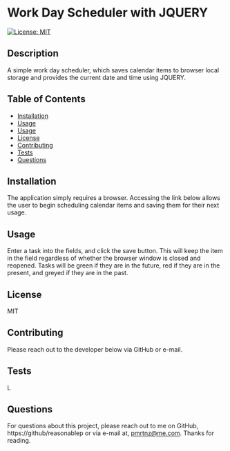 # Work Day Scheduler with JQUERY

[![License: MIT](https://img.shields.io/badge/License-MIT-yellow.svg)](https://opensource.org/licenses/MIT)
  
## Description
A simple work day scheduler, which saves calendar items to browser local storage and provides the current date and time using JQUERY. 

## Table of Contents

- [Installation](#installation)
- [Usage](#usage)
- [Usage](#usage)
- [License](#license)
- [Contributing](#contributing)
- [Tests](#tests)
- [Questions](#questions)

  
## Installation
The application simply requires a browser. Accessing the link below allows the user to begin scheduling calendar items and saving them for their next usage.

## Usage
Enter a task into the fields, and click the save button. This will keep the item in the field regardless of whether the browser window is closed and reopened. Tasks will be green if they are in the future, red if they are in the present, and greyed if they are in the past.

## License
MIT

## Contributing
Please reach out to the developer below via GitHub or e-mail.

## Tests
L

## Questions
For questions about this project, please reach out to me on GitHub, https://github/reasonablep or via e-mail at, pmrtnz@me.com. Thanks for reading. 
